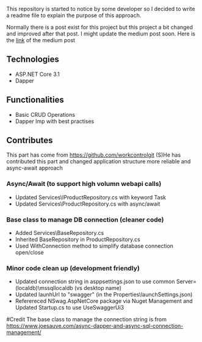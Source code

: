 This repository is started to notice by some developer so I decided to write a readme file to explain the purpose of this approach.

Normally there is a post exist for this project but this project a bit changed and improved after that post. I might update the medium post soon. Here is the [link](https://medium.com/@berkayyerdelen/building-restful-api-with-dapper-and-asp-net-core-37e6d9d1bdda) of the medium post

## Technologies
* ASP.NET Core 3.1
* Dapper

## Functionalities
- Basic CRUD Operations 
- Dapper Imp with best practises

## Contributes
This part has come from https://github.com/workcontrolgit (S)He has contributed this part and changed application structure more reliable and async-await approach

### Async/Await (to support high volumn webapi calls)
- Updated Services\IProductRepository.cs with keyword Task
- Updated Services\ProductRepository.cs with async/await

### Base class to manage DB connection (cleaner code)
- Added Services\BaseRepository.cs 
- Inherited BaseRepository in ProductRepository.cs
- Used WithConnection method to simplify database connection open/close

### Minor code clean up (development friendly)
- Updated connection string in asppsettings.json to use common Server=(localdb)\\mssqllocaldb (vs desktop name)
- Updated launhUrl to "swagger" (in the Properties\launchSettings.json)
- Referereced NSwag.AspNetCore package via Nuget Management and Updated Startup.cs to use UseSwaggerUi3

#Credit
The base class to manage the connection string is from https://www.joesauve.com/async-dapper-and-async-sql-connection-management/
